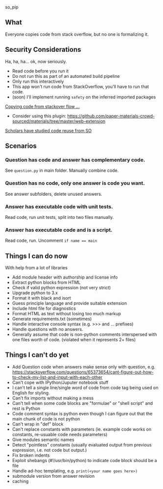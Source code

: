 so_pip

What
----
Everyone copies code from stack overflow, but no one is formalizing it.

Security Considerations
-----------------------
Ha, ha, ha... ok, now seriously.

- Read code before you run it
- Do not run this as part of an automated build pipeline
- Only run this interactively
- This app won't run code from StackOverflow, you'll have to run that code.
- (soon) I'll implement running `safety` on the inferred imported packages

[Copying code from stackover flow ...](https://stackoverflow.blog/2019/11/26/copying-code-from-stack-overflow-you-might-be-spreading-security-vulnerabilities/)
- Consider using this plugin: https://github.com/paper-materials-crowd-sourced/materials/tree/master/web-extension

[Scholars have studied code reuse from SO](https://link.springer.com/article/10.1007/s10664-018-9634-5)

Scenarios
---------
### Question has code and answer has complementary code.
See `question.py` in main folder. Manually combine code.

### Question has no code, only one answer is code you want.
See answer subfolders, delete unused answers.

### Answer has executable code with unit tests.
Read code, run unit tests, split into two files manually.

### Answer has executable code and is a script.
Read code, run. Uncomment `if name == main`


Things I can do now
-------------------
With help from a lot of libraries
- Add module header with authorship and license info
- Extract python blocks from HTML
- Check if valid python expression (not very strict)
- Upgrade python to 3.x
- Format it with black and isort
- Guess principle language and provide suitable extension
- Include html file for diagnostics
- Format HTML as text without losing too much markup
- Generate requirements.txt (sometimes)
- Handle interactive console syntax (e.g. >>> and ... prefixes)
- Handle questions with no answers.
- Generally assume that code is non-python comments interspersed with one files worth of code. (violated when it
represents 2+ files)

Things I can't do yet
---------------------
- Add Question code when answers make sense only with question, e.g. https://stackoverflow.com/questions/65373654/cant-figure-out-how-to-check-my-list-and-input-with-each-other
- Can't cope with IPython/Juputer notebook stuff
- I can't tell a single line/single word of code from code tag being used on English for styling.
- Can't fix imports without making a mess
- Can't tell when some code blocks are "formulae" or "shell script" and rest is Python
- Code comment syntax is python even though I can figure out that the main chunk of code is not python
- Can't wrap in "def" block
- Can't replace constants with parameters (ie. example code works on constants, re-usuable code needs parameters)
- Give modules semantic names
- Detect "pointless" constants (usually evaluated output from previous expression, i.e. not code but output.)
- Fix broken indents
- Exploit shebangs (#!/usr/bin/python) to indicate code block should be a file
- Handle ad-hoc templating, e.g. `print(<your name goes here>)`
- submodule version from answer revision
- caching
